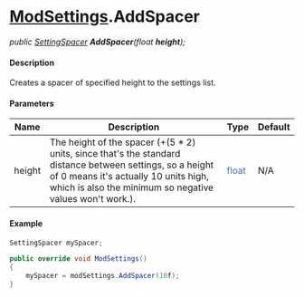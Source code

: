 # [ModSettings](API/MSCLoader/ModSettings.md).AddSpacer

*public [SettingSpacer](API/MSCLoader/SettingSpacer.md) <b>AddSpacer</b>(float <b>height</b>);*

#### Description

Creates a spacer of specified height to the settings list.

#### Parameters

Name | Description | Type | Default
---- | ----------- | ---- | -------
height | The height of the spacer (+(5 * 2) units, since that's the standard distance between settings, so a height of 0 means it's actually 10 units high, which is also the minimum so negative values won't work.). | <font color=#4170a7>float</font> | N/A

#### Example

```csharp
SettingSpacer mySpacer;

public override void ModSettings()
{
    mySpacer = modSettings.AddSpacer(10f);
}
```